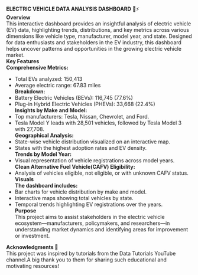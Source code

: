 **ELECTRIC VEHICLE DATA ANALYSIS DASHBOARD** 🚗⚡<br>
**Overview**<br>
This interactive dashboard provides an insightful analysis of electric vehicle (EV) data, highlighting trends, distributions, and key metrics across various dimensions like vehicle type, manufacturer, model year, and state. Designed for data enthusiasts and stakeholders in the EV industry, this dashboard helps uncover patterns and opportunities in the growing electric vehicle market.<br>
**Key Features**<br>
**Comprehensive Metrics:**<br>
- Total EVs analyzed: 150,413<br>
- Average electric range: 67.83 miles<br>
**Breakdown:**<br>
- Battery Electric Vehicles (BEVs): 116,745 (77.6%)<br>
- Plug-in Hybrid Electric Vehicles (PHEVs): 33,668 (22.4%)<br>
**Insights by Make and Model:**<br>
- Top manufacturers: Tesla, Nissan, Chevrolet, and Ford.<br>
- Tesla Model Y leads with 28,501 vehicles, followed by Tesla Model 3 with 27,708.<br>
**Geographical Analysis:**<br>
- State-wise vehicle distribution visualized on an interactive map.<br>
- States with the highest adoption rates and EV density.<br>
**Trends by Model Year:**<br>
- Visual representation of vehicle registrations across model years.<br>
**Clean Alternative Fuel Vehicle(CAFV) Eligibility:**<br>
- Analysis of vehicles eligible, not eligible, or with unknown CAFV status.<br>
**Visuals**<br>
**The dashboard includes:**<br>
- Bar charts for vehicle distribution by make and model.<br>
- Interactive maps showing total vehicles by state.<br>
- Temporal trends highlighting EV registrations over the years.<br>
**Purpose**<br>
This project aims to assist stakeholders in the electric vehicle ecosystem—manufacturers, policymakers, and researchers—in understanding market dynamics and identifying areas for improvement or investment.

**Acknowledgments 🙏**<br>
This project was inspired by tutorials from the Data Tutorials YouTube channel.A big thank you to them for sharing such educational and motivating resources!

